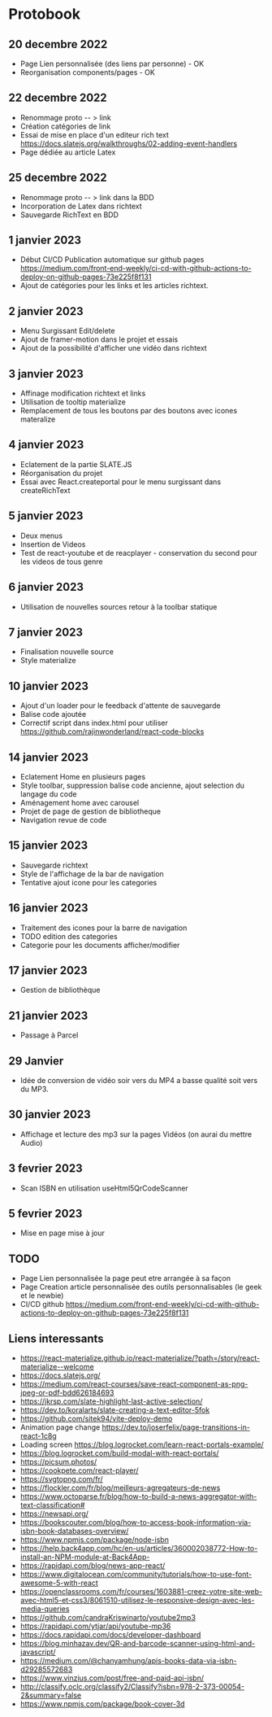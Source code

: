 # Protobook

## 20 decembre 2022 

- Page Lien personnalisée (des liens par personne) - OK
- Reorganisation components/pages - OK

## 22 decembre 2022 

- Renommage proto -- > link 
- Création catégories de link
- Essai de mise en place d'un editeur rich text https://docs.slatejs.org/walkthroughs/02-adding-event-handlers
- Page dédiée au article Latex

## 25 decembre 2022 

- Renommage proto -- > link  dans la BDD 
- Incorporation de Latex dans richtext
- Sauvegarde RichText en BDD

## 1 janvier 2023

- Début CI/CD Publication automatique sur github pages https://medium.com/front-end-weekly/ci-cd-with-github-actions-to-deploy-on-github-pages-73e225f8f131
- Ajout de catégories pour les links et les articles richtext.

## 2 janvier 2023

- Menu Surgissant Edit/delete
- Ajout de framer-motion dans le projet et essais
- Ajout de la possibilité d'afficher une vidéo dans richtext

## 3 janvier 2023

- Affinage modification richtext et links
- Utilisation de tooltip materialize
- Remplacement de tous les boutons par des boutons avec icones materalize

## 4 janvier 2023

 - Eclatement de la partie SLATE.JS
 - Réorganisation du projet
 - Essai avec React.createportal pour le menu surgissant dans createRichText

## 5 janvier 2023

 - Deux menus
 - Insertion de Videos
 - Test de react-youtube et de reacplayer - conservation du second pour les videos de tous genre

## 6 janvier 2023

 - Utilisation de nouvelles sources retour à la toolbar statique

## 7 janvier 2023

 - Finalisation nouvelle source
 - Style materialize 

## 10 janvier 2023

 - Ajout d'un loader pour le feedback d'attente de sauvegarde
 - Balise code ajoutée
 - Correctif script dans index.html pour utiliser https://github.com/rajinwonderland/react-code-blocks

## 14 janvier 2023

- Eclatement Home en plusieurs pages
- Style toolbar, suppression balise code ancienne, ajout selection du langage du code
- Aménagement home avec carousel
- Projet de page de gestion de bibliotheque
- Navigation revue de code

## 15 janvier 2023

- Sauvegarde richtext
- Style de l'affichage de la bar de navigation
- Tentative ajout icone pour les categories

## 16 janvier 2023

- Traitement des icones pour la barre de navigation
- TODO edition des categories
- Categorie pour les documents afficher/modifier 

## 17 janvier 2023

- Gestion de bibliothèque

## 21 janvier 2023

- Passage à Parcel 

## 29 Janvier

- Idée de conversion de vidéo soir vers du MP4 a basse qualité soit vers du MP3.

## 30 janvier 2023

- Affichage et lecture des mp3 sur la pages Vidéos (on aurai du mettre Audio)

## 3 fevrier 2023

- Scan ISBN en utilisation useHtml5QrCodeScanner

## 5 fevrier 2023

- Mise en page mise à jour 

## TODO

- Page Lien personnalisée la page peut etre arrangée à sa façon
- Page Creation article personnalisée des outils personnalisables (le geek et le newbie)
- CI/CD github https://medium.com/front-end-weekly/ci-cd-with-github-actions-to-deploy-on-github-pages-73e225f8f131

## Liens interessants

- https://react-materialize.github.io/react-materialize/?path=/story/react-materialize--welcome
- https://docs.slatejs.org/
- https://medium.com/react-courses/save-react-component-as-png-jpeg-or-pdf-bdd626184693
- https://jkrsp.com/slate-highlight-last-active-selection/
- https://dev.to/koralarts/slate-creating-a-text-editor-5fok
- https://github.com/sitek94/vite-deploy-demo
- Animation page change https://dev.to/joserfelix/page-transitions-in-react-1c8g
- Loading screen https://blog.logrocket.com/learn-react-portals-example/
- https://blog.logrocket.com/build-modal-with-react-portals/
- https://picsum.photos/
- https://cookpete.com/react-player/
- https://svgtopng.com/fr/
- https://flockler.com/fr/blog/meilleurs-agregateurs-de-news
- https://www.octoparse.fr/blog/how-to-build-a-news-aggregator-with-text-classification#
- https://newsapi.org/
- https://bookscouter.com/blog/how-to-access-book-information-via-isbn-book-databases-overview/
- https://www.npmjs.com/package/node-isbn
- https://help.back4app.com/hc/en-us/articles/360002038772-How-to-install-an-NPM-module-at-Back4App-
- https://rapidapi.com/blog/news-app-react/
- https://www.digitalocean.com/community/tutorials/how-to-use-font-awesome-5-with-react
- https://openclassrooms.com/fr/courses/1603881-creez-votre-site-web-avec-html5-et-css3/8061510-utilisez-le-responsive-design-avec-les-media-queries
- https://github.com/candraKriswinarto/youtube2mp3
- https://rapidapi.com/ytjar/api/youtube-mp36
- https://docs.rapidapi.com/docs/developer-dashboard
- https://blog.minhazav.dev/QR-and-barcode-scanner-using-html-and-javascript/
- https://medium.com/@chanyamhung/apis-books-data-via-isbn-d29285572683
- https://www.vinzius.com/post/free-and-paid-api-isbn/
- http://classify.oclc.org/classify2/Classify?isbn=978-2-373-00054-2&summary=false
- https://www.npmjs.com/package/book-cover-3d